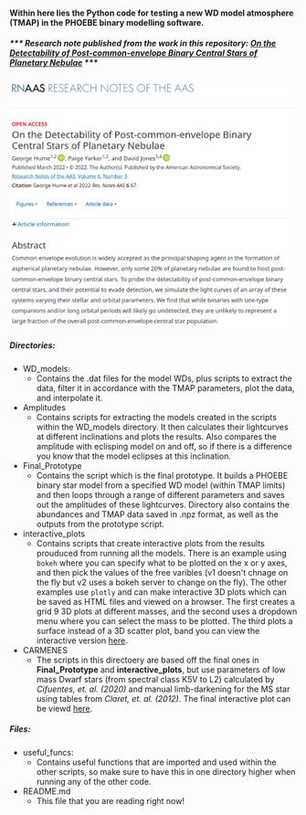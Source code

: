 #### Within here lies the Python code for testing a new WD model atmosphere (TMAP) in the PHOEBE binary modelling software.

##### *** Research note published from the work in this repository: [On the Detectability of Post-common-envelope Binary Central Stars of Planetary Nebulae](https://doi.org/10.3847/2515-5172/ac61e2) ***
![paper](paper.png)

##### Directories:

- WD_models:
	- Contains the .dat files for the model WDs, plus scripts to extract the data, filter it in accordance with the TMAP parameters, plot the data, and interpolate it.
- Amplitudes
	- Contains scripts for extracting the models created in the scripts within the WD_models directory. It then calculates their lightcurves at different inclinations and plots the results. Also compares the amplitude with eclisping model on and off, so if there is a difference you know that the model eclipses at this inclination. 
- Final_Prototype
	- Contains the script which is the final prototype. It builds a PHOEBE binary star model from a specified WD model (within TMAP limits) and then loops through a range of different parameters and saves out the amplitudes of these lightcurves. Directory also contains the abundances and TMAP data saved in .npz format, as well as the outputs from the prototype script.
- interactive_plots
	- Contains scripts that create interactive plots from the results prouduced from running all the models. There is an example using `bokeh` where you can specify what to be plotted on the x or y axes, and then pick the values of the free varibles (v1 doesn't chnage on the fly but v2 uses a bokeh server to change on the fly). The other examples use `plotly` and can make interactive 3D plots which can be saved as HTML files and viewed on a browser. The first creates a grid 9 3D plots at different masses, and the second uses a dropdown menu where you can select the mass to be plotted. The third plots a surface instead of a 3D scatter plot, band you can view the interactive version [here](https://htmlpreview.github.io/?https://github.com/george-hummus/PHOEBE/blob/main/interactive_plots/plotly_surface.html).
- CARMENES
	- The scripts in this directoery are based off the final ones in **Final_Prototype** and **interactive_plots**, but use parameters of low mass Dwarf stars (from spectral class K5V to L2) calculated by *Cifuentes, et. al. (2020)* and manual limb-darkening for the MS star using tables from *Claret, et. al. (2012)*. The final interactive plot can be viewd [here](https://htmlpreview.github.io/?https://github.com/george-hummus/PHOEBE/blob/main/CARMENES/outputs/CARMENES_surface.html).

##### Files:
- useful_funcs:
	- Contains useful functions that are imported and used within the other scripts, so make sure to have this in one directory higher when running any of the other code. 
- README.md
	- This file that you are reading right now!


